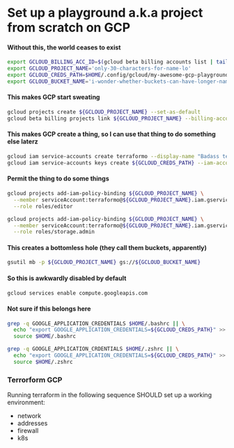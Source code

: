 # Set up a playground a.k.a project from scratch on GCP


#### Without this, the world ceases to exist

```bash
export GCLOUD_BILLING_ACC_ID=$(gcloud beta billing accounts list | tail -n 1 | awk '{print $1}')
export GCLOUD_PROJECT_NAME='only-30-characters-for-name-lo'
export GCLOUD_CREDS_PATH=$HOME/.config/gcloud/my-awesome-gcp-playground-credentialo.json
export GCLOUD_BUCKET_NAME='i-wonder-whether-buckets-can-have-longer-names' # apparently the answer is 'yes'
```

#### This makes GCP start sweating

```bash
gcloud projects create ${GCLOUD_PROJECT_NAME} --set-as-default
gcloud beta billing projects link ${GCLOUD_PROJECT_NAME} --billing-account ${GCLOUD_BILLING_ACC_ID}
```

#### This makes GCP create a thing, so I can use that thing to do something else laterz

```bash
gcloud iam service-accounts create terraformo --display-name "Badass terraform admin account"
gcloud iam service-accounts keys create ${GCLOUD_CREDS_PATH} --iam-account terraformo@${GCLOUD_PROJECT_NAME}.iam.gserviceaccount.com
```

#### Permit the thing to do some things

```bash
gcloud projects add-iam-policy-binding ${GCLOUD_PROJECT_NAME} \
  --member serviceAccount:terraformo@${GCLOUD_PROJECT_NAME}.iam.gserviceaccount.com \
  --role roles/editor

gcloud projects add-iam-policy-binding ${GCLOUD_PROJECT_NAME} \
  --member serviceAccount:terraformo@${GCLOUD_PROJECT_NAME}.iam.gserviceaccount.com \
  --role roles/storage.admin
```

#### This creates a bottomless hole (they call them buckets, apparently)

```bash
gsutil mb -p ${GCLOUD_PROJECT_NAME} gs://${GCLOUD_BUCKET_NAME}
```

#### So this is awkwardly disabled by default

```bash
gcloud services enable compute.googleapis.com
```

#### Not sure if this belongs here

```bash
grep -q GOOGLE_APPLICATION_CREDENTIALS $HOME/.bashrc || \
  echo "export GOOGLE_APPLICATION_CREDENTIALS=${GCLOUD_CREDS_PATH}" >> $HOME/.bashrc && \
  source $HOME/.bashrc
```

```zsh
grep -q GOOGLE_APPLICATION_CRDENTIALS $HOME/.zshrc || \
  echo "export GOOGLE_APPLICATION_CREDENTIALS=${GCLOUD_CREDS_PATH}" >> $HOME/.zshrc && \
  source $HOME/.zshrc
```

### Terrorform GCP

Running terraform in the following sequence SHOULD set up a working environment:

* network
* addresses
* firewall
* k8s